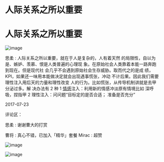 # 人际关系之所以重要

# 人际关系之所以重要

![image](img/Image_393.png)

思柔 : 人际关系之所以重要，就在于人是复杂的，人有着天然 的局限性，自以为是、嫉妒、羡慕、恨是人类普遍的心理现 象。在原始社会人类靠着本能一路奔跑到现在。但是现代社 会几乎不会遇到原始社会生存威胁。取而代之的是成 绩，KPI，如果还一味用本能做决定就会出现遇事慌张，冲动 不计后果。因此我们需要理性注入用后天的力量和理性改变 人的行为。比如慌张，从传导机制讲就是去甲分泌过多。解 决办法有 2 种 1 <u>情感</u>注入：利用新的情感冲淡原有情境比如 深呼吸，捏指甲 2 理性注入：问问题“目标定的是否合适； 准备是否充分”

2017-07-23

评论区：

思柔 : 谢谢曹大的打赏

曹将 : 真心不错，已加入「精华」套餐 Mirac : 超赞

![image](img/Image_394.png)

![image](img/Image_395.png)